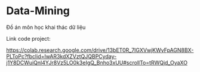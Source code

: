 # Data-Mining

Đồ án môn học khai thác dữ liệu

Link code project:

https://colab.research.google.com/drive/13bET0R_7IGXVwjKWyFpAGN8BX-PLToPc?fbclid=IwAR3kdXZVztQJQBPCyday-j1Y8DCWuiQnl4YJr8Vz5LO0k3eIgQ_Bnho3xUU#scrollTo=tRWQjd_OyaXO
